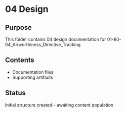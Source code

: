 # 04 Design

## Purpose
This folder contains 04 design documentation for 01-80-04_Airworthiness_Directive_Tracking.

## Contents
- Documentation files
- Supporting artifacts

## Status
Initial structure created - awaiting content population.
